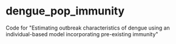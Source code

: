 # dengue_pop_immunity
Code for "Estimating outbreak characteristics of dengue using an individual-based model incorporating pre-existing immunity"
